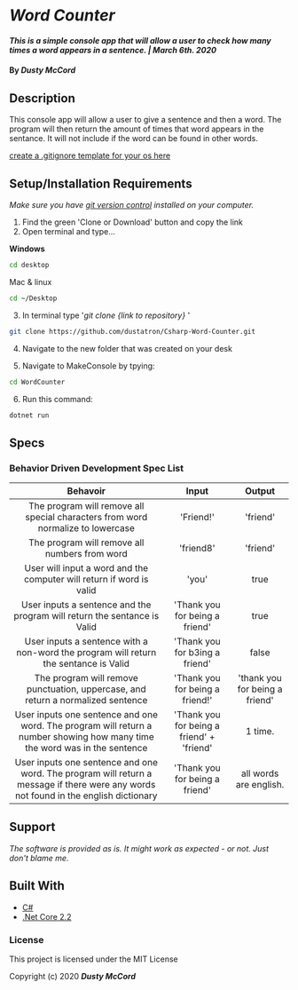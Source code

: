 # _Word Counter_

#### _This is a simple console app that will allow a user to check how many times a word appears in a sentence. | March 6th. 2020_

#### By _**Dusty McCord**_

## Description

This console app will allow a user to give a sentence and then a word. The program will then return the amount of times that word appears in the sentance. It will not include if the word can be found in other words. 

[create a .gitignore template for your os here](https://www.gitignore.io/)

## Setup/Installation Requirements

_Make sure you have [git version control](https://git-scm.com/downloads) installed on your computer._

1. Find the green 'Clone or Download' button and copy the link
2. Open terminal and type...

**Windows**
```sh 
cd desktop
```

 Mac & linux 
 ```sh
 cd ~/Desktop
 ```

 3. In terminal type '_git clone {link to repository}_ '

```sh
git clone https://github.com/dustatron/Csharp-Word-Counter.git
```

4. Navigate to the new folder that was created on your desk

5. Navigate to MakeConsole by tpying:
```sh
cd WordCounter
```
6. Run this command:
```sh
dotnet run
```


## Specs
### Behavior Driven Development Spec List

Behavoir | Input | Output
:---------:|:------:|:------:
The program will remove all special characters from word normalize to lowercase | 'Friend!' | 'friend'
The program will remove all numbers from word | 'friend8' | 'friend'
User will input a word and the computer will return if word is valid | 'you' | true
User inputs a sentence and the program will return the sentance is Valid | 'Thank you for being a friend' | true
User inputs a sentence with a non-word the program will return the sentance is Valid | 'Thank you for b3ing a friend' | false
The program will remove punctuation, uppercase, and return a normalized sentence | 'Thank you for being a friend!' | 'thank you for being a friend'
User inputs one sentence and one word. The program will return a number showing how many time the word was in the sentence | 'Thank you for being a friend' + 'friend' | 1 time.
User inputs one sentence and one word. The program will return a message if there were any words not found in the english dictionary | 'Thank you for being a friend' | all words are english.


## Support 

_The software is provided as is. It might work as expected - or not. Just don't blame me._


## Built With

* [C#](https://docs.microsoft.com/en-us/dotnet/csharp/)
* [.Net Core 2.2](https://dotnet.microsoft.com/download/dotnet-core/2.2)


### License

This project is licensed under the MIT License 

Copyright (c) 2020 **_Dusty McCord_**

